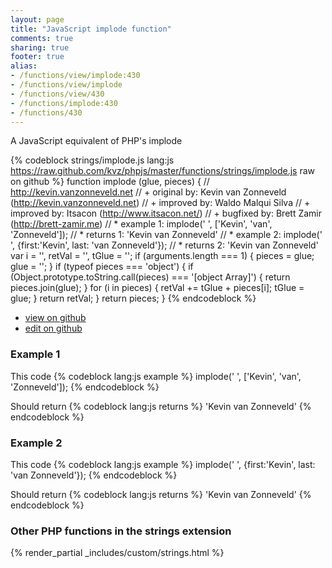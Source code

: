 ```yaml
---
layout: page
title: "JavaScript implode function"
comments: true
sharing: true
footer: true
alias:
- /functions/view/implode:430
- /functions/view/implode
- /functions/view/430
- /functions/implode:430
- /functions/430
---
```

<!-- Generated by Rakefile:build -->
A JavaScript equivalent of PHP's implode

{% codeblock strings/implode.js lang:js https://raw.github.com/kvz/phpjs/master/functions/strings/implode.js raw on github %}
function implode (glue, pieces) {
  // http://kevin.vanzonneveld.net
  // +   original by: Kevin van Zonneveld (http://kevin.vanzonneveld.net)
  // +   improved by: Waldo Malqui Silva
  // +   improved by: Itsacon (http://www.itsacon.net/)
  // +   bugfixed by: Brett Zamir (http://brett-zamir.me)
  // *     example 1: implode(' ', ['Kevin', 'van', 'Zonneveld']);
  // *     returns 1: 'Kevin van Zonneveld'
  // *     example 2: implode(' ', {first:'Kevin', last: 'van Zonneveld'});
  // *     returns 2: 'Kevin van Zonneveld'
  var i = '',
    retVal = '',
    tGlue = '';
  if (arguments.length === 1) {
    pieces = glue;
    glue = '';
  }
  if (typeof pieces === 'object') {
    if (Object.prototype.toString.call(pieces) === '[object Array]') {
      return pieces.join(glue);
    }
    for (i in pieces) {
      retVal += tGlue + pieces[i];
      tGlue = glue;
    }
    return retVal;
  }
  return pieces;
}
{% endcodeblock %}

 - [view on github](https://github.com/kvz/phpjs/blob/master/functions/strings/implode.js)
 - [edit on github](https://github.com/kvz/phpjs/edit/master/functions/strings/implode.js)

### Example 1
This code
{% codeblock lang:js example %}
implode(' ', ['Kevin', 'van', 'Zonneveld']);
{% endcodeblock %}

Should return
{% codeblock lang:js returns %}
'Kevin van Zonneveld'
{% endcodeblock %}

### Example 2
This code
{% codeblock lang:js example %}
implode(' ', {first:'Kevin', last: 'van Zonneveld'});
{% endcodeblock %}

Should return
{% codeblock lang:js returns %}
'Kevin van Zonneveld'
{% endcodeblock %}


### Other PHP functions in the strings extension
{% render_partial _includes/custom/strings.html %}
